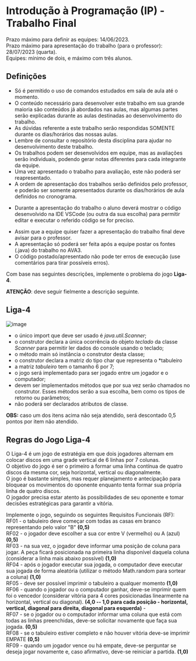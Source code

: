 # Introdução à Programação (IP) - Trabalho Final

Prazo máximo para definir as equipes: 14/06/2023.  
Prazo máximo para apresentação do trabalho (para o professor): 28/07/2023 (quarta).  
Equipes: mínimo de dois, e máximo com três alunos.  

## Definições

- Só é permitido o uso de comandos estudados em sala de aula até o momento.  
- O conteúdo necessário para desenvolver este trabalho em sua grande maioria são conteúdos já abordados nas aulas, mas algumas partes serão explicadas durante as aulas destinadas ao desenvolvimento do trabalho.  
- As dúvidas referente a este trabalho serão respondidas SOMENTE durante os dias/horários das nossas aulas.  
- Lembre de consultar o repositório desta disciplina para ajudar no desenvolvimento deste trabalho.  
- Os trabalhos podem ser desenvolvidos em equipe, mas as avaliações serão individuais, podendo gerar notas diferentes para cada integrante da equipe.  
- Uma vez apresentado o trabalho para avaliação, este não poderá ser reapresentado.  
- A ordem de apresentação dos trabalhos serão definidos pelo professor, e poderão ser somente apresentados durante os dias/horários de aula definidos no cronograma.  
<!-- - O professor criar uma chamada com TODOS os integrantes da equipe, e num primeiro momento vai conversar individualmente com cada integrante da equipe, e no final com todos integrantes juntos.   -->
<!-- - O professor vai conversar individualmente com cada integrante da equipe, e no final com todos integrantes juntos.  
<!-- - Durante a chamada o aluno precisará compartilhar sua tela e, eventualmente, abrir sua câmera para conversar com o professor. No caso do compartilhamento de tela, o aluno deverá mostrar o código desenvolvido na IDE VSCode (ou outra da sua escolha) para permitir editar e executar o referido código se for preciso.   --> 
- Durante a apresentação do trabalho o aluno deverá mostrar o código desenvolvido na IDE VSCode (ou outra da sua escolha) para permitir editar e executar o referido código se for preciso.  
<!-- - Assim que quiserem fazer a apresentação do trabalho final avisem para o professor usando o seu canal individual no MS-Teams.   -->
- Assim que a equipe quiser fazer a apresentação do trabalho final deve avisar para o professor.  
- A apresentação só poderá ser feita após a equipe postar os fontes (.java) do trabalho no AVA3.  
- O código postado/apresentado não pode ter erros de execução (use comentários para tirar possíveis erros).  

Com base nas seguintes descrições, implemente o problema do jogo **Liga-4**.  

**ATENÇÃO**: deve seguir fielmente a descrição seguinte. 

## Liga-4

![image](https://github.com/dalton-reis/disciplinaIpPrivado/assets/22553125/c7e93d1d-a3ec-4517-9a88-4211bfcfcd0b)

- o único import que deve ser usado é *java.util.Scanner*;  
- o construtor declara a única ocorrência do objeto *teclado* da classe *Scanner* para permitir ler dados do console usando o teclado;
- o método main só instância o construtor desta classe;  
- o construtor declara a matriz do tipo char que representa o *tabuleiro  
- a matriz *tabuleiro* tem o tamanho 6 por 7;
- o jogo será implementado para ser jogado entre um jogador e o computador;
- devem ser implementados métodos que por sua vez serão chamados no construtor. Esses métodos serão a sua escolha, bem como os tipos de retorno ou parâmetros;
- não poderá ser declarados atributos de classe.

**OBS:** caso um dos itens acima não seja atendido, será descontado 0,5 pontos por item não atendido. <br />

## Regras do Jogo Liga-4
O Liga-4 é um jogo de estratégia em que dois jogadores alternam em colocar discos em uma grade vertical de 6 linhas por 7 colunas. <br />
O objetivo do jogo é ser o primeiro a formar uma linha contínua de quatro discos da mesma cor, seja horizontal, vertical ou diagonalmente.  <br />
O jogo é bastante simples, mas requer planejamento e antecipação para bloquear os movimentos do oponente enquanto tenta formar sua própria linha de quatro discos.  <br />
O jogador precisa estar atento às possibilidades de seu oponente e tomar decisões estratégicas para garantir a vitória.  <br />

Implemente o jogo, seguindo os seguintes Requisitos Funcionais (RF):  
RF01 - o tabuleiro deve começar com todas as casas em branco representando pelo valor "B" **(0,5)** <br />
RF02 - o jogador deve escolher a sua cor entre V (vermelho) ou A (azul)  **(0,5)** <br />
RF03 - na sua vez, o jogador deve informar uma posição de coluna para jogar. A peça ficará posicionada na primeira linha disponível daquela coluna (considerar a linha mais abaixo possível) **(1,0)** <br />
RF04 - após o jogador executar sua jogada, o computador deve executar sua jogada de forma aleatória (utilizar o método Math.random para sortear a coluna) **(1,0)** <br />
RF05 - deve ser possível imprimir o tabuleiro a qualquer momento **(1,0)** <br />
RF06 - quando o jogador ou o computador ganhar, deve-se imprimir quem foi o vencedor (considerar vitória para 4 cores posicionadas linearmente na horizontal, vertical ou diagonal). **(4,0 -- 1,0 para cada posição - horizontal, vertical, diagonal para direita, diagonal para esquerda)** -  <br /> 
RF07 - se o jogador ou o computador informar uma coluna que está com todas as linhas preenchidas, deve-se solicitar novamente que faça sua jogada. **(0,5)** <br />
RF08 - se o tabuleiro estiver completo e não houver vitória deve-se imprimir EMPATE **(0,5)** <br />
RF09 - quando um jogador vence ou há empate, deve-se perguntar se deseja jogar novamente e, caso afirmativo, deve-se reiniciar a partida. **(1,0)** <br />




